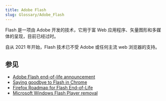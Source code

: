 ```yaml
---
title: Adobe Flash
slug: Glossary/Adobe_Flash
---
```

Flash 是一项由 Adobe 开发的技术，它用于富 Web 应用程序、矢量图形和多媒体的呈现，目前已经过时。

自从 2021 年开始，Flash 技术已不受 Adobe 或任何主流 web 浏览器的支持。

## 参见

- [Adobe Flash end-of-life announcement](https://blog.adobe.com/en/publish/2017/07/25/adobe-flash-update#gs.g8mmgf)
- [Saying goodbye to Flash in Chrome](https://www.blog.google/products/chrome/saying-goodbye-flash-chrome/)
- [Firefox Roadmap for Flash End-of-Life](https://blog.mozilla.org/futurereleases/2017/07/25/firefox-roadmap-flash-end-life/)
- [Microsoft Windows Flash Player removal](https://blogs.windows.com/msedgedev/2020/09/04/update-adobe-flash-end-support/)
